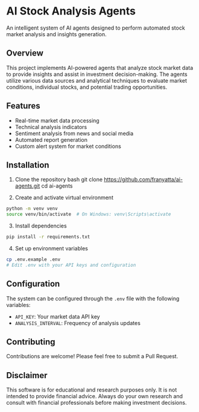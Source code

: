 # AI Stock Analysis Agents

An intelligent system of AI agents designed to perform automated stock market analysis and insights generation.

## Overview

This project implements AI-powered agents that analyze stock market data to provide insights and assist in investment decision-making. The agents utilize various data sources and analytical techniques to evaluate market conditions, individual stocks, and potential trading opportunities.

## Features

- Real-time market data processing
- Technical analysis indicators
- Sentiment analysis from news and social media
- Automated report generation
- Custom alert system for market conditions

## Installation

1. Clone the repository
bash
git clone https://github.com/franyatta/ai-agents.git
cd ai-agents

2. Create and activate virtual environment
```bash
python -m venv venv
source venv/bin/activate  # On Windows: venv\Scripts\activate
```

3. Install dependencies
```bash
pip install -r requirements.txt
```

4. Set up environment variables
```bash
cp .env.example .env
# Edit .env with your API keys and configuration
```

## Configuration

The system can be configured through the `.env` file with the following variables:

- `API_KEY`: Your market data API key
- `ANALYSIS_INTERVAL`: Frequency of analysis updates

## Contributing

Contributions are welcome! Please feel free to submit a Pull Request.


## Disclaimer

This software is for educational and research purposes only. It is not intended to provide financial advice. Always do your own research and consult with financial professionals before making investment decisions.
